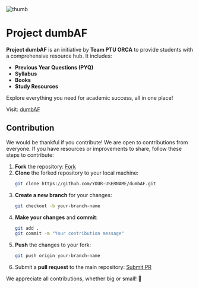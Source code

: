 ![thumb](https://github.com/user-attachments/assets/c4bb2db7-4ddf-4413-88b8-5cc4d13d26b1)

# Project dumbAF

**Project dumbAF** is an initiative by **Team PTU ORCA** to provide students with a comprehensive resource hub. It includes:

- **Previous Year Questions (PYQ)**
- **Syllabus**
- **Books**
- **Study Resources**

Explore everything you need for academic success, all in one place!

Visit: [dumbAF](https://ptu-orca.github.io/dumbaf)
## Contribution

We would be thankful if you contribute! We are open to contributions from everyone. If you have resources or improvements to share, follow these steps to contribute:

1. **Fork** the repository: [Fork](https://github.com/PTU-ORCA/dumbaf/fork)
2. **Clone** the forked repository to your local machine:
   ```bash
   git clone https://github.com/YOUR-USERNAME/dumbAF.git
   ```
3. **Create a new branch** for your changes:
   ```bash
   git checkout -b your-branch-name
   ```
4. **Make your changes** and **commit**:
   ```bash
   git add .
   git commit -m "Your contribution message"
   ```
5. **Push** the changes to your fork:
   ```bash
   git push origin your-branch-name
   ```
6. Submit a **pull request** to the main repository: [Submit PR](https://github.com/PTU-ORCA/dumbaf/pulls)

We appreciate all contributions, whether big or small! 🙌
